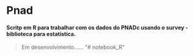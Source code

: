# Pnad

#### Scritp em R para trabalhar com os dados do PNADc usando o survey - biblioteca para estatística.

> Em desenvolvimento......
"# notebook_R" 
